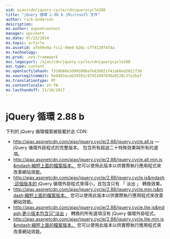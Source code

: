 ```yaml
---
uid: ajax/cdn/jquery-cycle/cdnjquerycycle288
title: "jQuery 循環 2.88 b |Microsoft 文件"
author: rick-anderson
description: 
ms.author: aspnetcontent
manager: wpickett
ms.date: 07/23/2014
ms.topic: article
ms.assetid: afb99e9a-fcc2-49e4-b26c-cff412074f4a
ms.technology: 
ms.prod: .net-framework
msc.legacyurl: /ajax/cdn/jquery-cycle/cdnjquerycycle288
msc.type: content
ms.openlocfilehash: 7310b88e3d99280bafe838821f41a66ed2021730
ms.sourcegitcommit: 9a9483aceb34591c97451997036a9120c3fe2baf
ms.translationtype: MT
ms.contentlocale: zh-TW
ms.lasthandoff: 11/10/2017
---
```

<a name="jquery-cycle-288"></a>jQuery 循環 2.88 b
====================
下列的 jQuery 循環檔案被裝載於此 CDN:

- http://ajax.aspnetcdn.com/ajax/jquery.cycle/2.88/jquery.cycle.all.js &mdash; jQuery 循環外掛程式的完整版本。 包含所有超過二十特殊效果與所有的選項。
- http://ajax.aspnetcdn.com/ajax/jquery.cycle/2.88/jquery.cycle.all.min.js&mdash;縮短上面的檔案版本。 您可以使用此版本以供實際執行應用程式來改善網站效能。
- http://ajax.aspnetcdn.com/ajax/jquery.cycle/2.88/jquery.cycle.js&mdash;這個版本的 jQuery 循環外掛程式來得小，且包含只有 「 淡出 」 轉換效果。
- http://ajax.aspnetcdn.com/ajax/jquery.cycle/2.88/jquery.cycle.min.js&mdash;縮短上面的檔案版本。 您可以使用此版本以供實際執行應用程式來改善網站效能。
- http://ajax.aspnetcdn.com/ajax/jquery.cycle/2.88/jquery.cycle.lite.js&mdash;更小版本包含只"淡出 」 轉換的所有選項沒有 jQuery 循環外掛程式。
- http://ajax.aspnetcdn.com/ajax/jquery.cycle/2.88/jquery.cycle.lite.min.js&mdash;縮短上面的檔案版本。 您可以使用此版本以供實際執行應用程式來改善網站效能。
